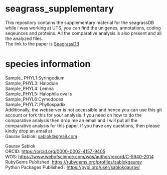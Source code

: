 # seagrass_supplementary
This repository contains the supplementary material for the seagrassDB while i was working at UTS, you can find the unigenes, annotations, coding seqeunces and proteins. All the comparative analysis is also present and all the analyzed files. \
The link to the paper is [SeagrassDB](https://pubmed.ncbi.nlm.nih.gov/29426939/)
# species information 
Sample_ PHYL1:Syringodium \
Sample_PHYL3: Halodule \
Sample_PHYL4: Lemna \
Sample_PHYL5: Halophila ovalis \
Sample_PHYL6:Cymodocea \
Sample_PHYL7: Phyllospadix \
Additionally, the webserver is not accessible and hence you can use this git account or fork this for your analysis.If you need on how to do the comparative analysis then drop me an email and I will put all the comparative analysis for this paper.  If you have any questions, then please kindly drop an email at \
Gaurav Sablok: sablok@gmail.com

Gaurav Sablok \
ORCID: https://orcid.org/0000-0002-4157-9405 \
WOS: https://www.webofscience.com/wos/author/record/C-5940-2014 \
RubyGems Published: https://rubygems.org/profiles/sablokgaurav \
Python Packages Published : https://pypi.org/user/sablokgaurav/


